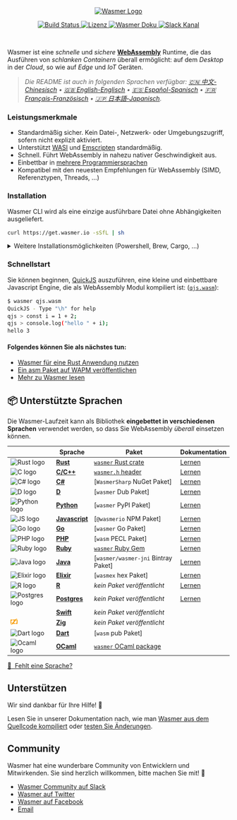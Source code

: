 <div align="center">
  <a href="https://wasmer.io" target="_blank" rel="noopener noreferrer">
    <img width="300" src="https://raw.githubusercontent.com/wasmerio/wasmer/master/assets/logo.png" alt="Wasmer Logo">
  </a>

  <p>
    <a href="https://github.com/wasmerio/wasmer/actions?query=workflow%3Abuild">
      <img src="https://github.com/wasmerio/wasmer/workflows/build/badge.svg?style=flat-square" alt="Build Status">
    </a>
    <a href="https://github.com/wasmerio/wasmer/blob/master/LICENSE">
      <img src="https://img.shields.io/github/license/wasmerio/wasmer.svg" alt="Lizenz">
    </a>
    <a href="https://docs.wasmer.io">
      <img src="https://img.shields.io/static/v1?label=Docs&message=docs.wasmer.io&color=blue" alt="Wasmer Doku">
    </a>
    <a href="https://slack.wasmer.io">
      <img src="https://img.shields.io/static/v1?label=Slack&message=teilnehmen&color=brighgreen" alt="Slack Kanal">
    </a>
  </p>
</div>

<br />

Wasmer ist eine _schnelle_ und _sichere_ [**WebAssembly**](https://webassembly.org) Runtime, die das Ausführen von
_schlanken Containern_ überall ermöglicht: auf dem *Desktop* in der *Cloud*, so wie auf *Edge* und *IoT* Geräten.

> _Die README ist auch in folgenden Sprachen verfügbar:
[🇨🇳 中文-Chinesisch](https://github.com/wasmerio/wasmer/blob/master/docs/cn/README.md) • 
[🇬🇧 English-Englisch](https://github.com/wasmerio/wasmer/blob/master/README.md) •
[🇪🇸 Español-Spanisch](https://github.com/wasmerio/wasmer/blob/master/docs/es/README.md) • 
[🇫🇷 Français-Französisch](https://github.com/wasmerio/wasmer/blob/master/docs/fr/README.md) • 
[🇯🇵 日本語-Japanisch](https://github.com/wasmerio/wasmer/blob/master/docs/ja/README.md)_.

### Leistungsmerkmale

* Standardmäßig sicher. Kein Datei-, Netzwerk- oder Umgebungszugriff, sofern nicht explizit aktiviert.
* Unterstützt [WASI](https://github.com/WebAssembly/WASI) und [Emscripten](https://emscripten.org/) standardmäßig.
* Schnell. Führt WebAssembly in nahezu nativer Geschwindigkeit aus.
* Einbettbar in [mehrere Programmiersprachen](https://github.com/wasmerio/wasmer/#-language-integrations)
* Kompatibel mit den neuesten Empfehlungen für WebAssembly (SIMD, Referenztypen, Threads, ...)

### Installation

Wasmer CLI wird als eine einzige ausführbare Datei ohne Abhängigkeiten ausgeliefert.

```sh
curl https://get.wasmer.io -sSfL | sh
```


<details>
  <summary>Weitere Installationsmöglichkeiten (Powershell, Brew, Cargo, ...)</summary>
  
  _Wasmer kann über verschiedene Paketmanager installiert werden. Wählen Sie den für Ihre Umgebung am besten geeigneten aus:_
  
  * Powershell (Windows)
    ```powershell
    iwr https://win.wasmer.io -useb | iex
    ```

  * <a href="https://formulae.brew.sh/formula/wasmer">Homebrew</a> (macOS, Linux)

    ```sh
    brew install wasmer
    ```

  * <a href="https://github.com/ScoopInstaller/Main/blob/master/bucket/wasmer.json">Scoop</a> (Windows)

    ```sh
    scoop install wasmer
    ```

  * <a href="https://chocolatey.org/packages/wasmer">Chocolatey</a> (Windows)

    ```sh
    choco install wasmer
    ```
  
  * <a href="https://crates.io/crates/wasmer-cli/">Cargo</a>

    _Note: All the available
    features are described in the [`wasmer-cli`
    crate docs](https://github.com/wasmerio/wasmer/tree/master/lib/cli/README.md)_

    ```sh
    cargo install wasmer-cli
    ```

  > Suchen Sie nach weiteren Installationsmöglichkeiten? Im [`wasmer-install`
  Repository](https://github.com/wasmerio/wasmer-install) können Si mehr erfahren!
</details>

### Schnellstart

Sie können beginnen,
[QuickJS](https://github.com/bellard/quickjs/) auszuführen, eine kleine und
einbettbare Javascript Engine, die als WebAssembly Modul kompiliert ist: ([`qjs.wasm`](https://registry-cdn.wapm.io/contents/_/quickjs/0.0.3/build/qjs.wasm)):

```bash
$ wasmer qjs.wasm
QuickJS - Type "\h" for help
qjs > const i = 1 + 2;
qjs > console.log("hello " + i);
hello 3
```

#### Folgendes können Sie als nächstes tun:

- [Wasmer für eine Rust Anwendung nutzen](https://docs.wasmer.io/integrations/rust)
- [Ein asm Paket auf WAPM veröffentlichen](https://docs.wasmer.io/ecosystem/wapm/publishing-your-package)
- [Mehr zu Wasmer lesen](https://medium.com/wasmer/)

## 📦 Unterstützte Sprachen

Die Wasmer-Laufzeit kann als Bibliothek **eingebettet in verschiedenen
Sprachen** verwendet werden, so dass Sie WebAssembly _überall_ einsetzen können.

| | Sprache | Paket | Dokumentation |
|-|-|-|-|
| ![Rust logo] | [**Rust**][Rust Integration] | [`wasmer` Rust crate] | [Lernen][rust docs]
| ![C logo] | [**C/C++**][C Integration] | [`wasmer.h` header] | [Lernen][c docs] |
| ![C# logo] | [**C#**][C# Integration] | [`WasmerSharp` NuGet Paket] | [Lernen][c# docs] |
| ![D logo] | [**D**][D Integration] | [`wasmer` Dub Paket] | [Lernen][d docs] |
| ![Python logo] | [**Python**][Python Integration] | [`wasmer` PyPI Paket] | [Lernen][python docs] |
| ![JS logo] | [**Javascript**][JS Integration] | [`@wasmerio` NPM Paket] | [Lernen][js docs] |
| ![Go logo] | [**Go**][Go Integration] | [`wasmer` Go Paket] | [Lernen][go docs] |
| ![PHP logo] | [**PHP**][PHP Integration] | [`wasm` PECL Paket] | [Lernen][php docs] |
| ![Ruby logo] | [**Ruby**][Ruby Integration] | [`wasmer` Ruby Gem] | [Lernen][ruby docs] |
| ![Java logo] | [**Java**][Java Integration] | [`wasmer/wasmer-jni` Bintray Paket] | [Lernen][java docs] |
| ![Elixir logo] | [**Elixir**][Elixir Integration] | [`wasmex` hex Paket] | [Lernen][elixir docs] |
| ![R logo] | [**R**][R Integration] | *kein Paket veröffentlicht* | [Lernen][r docs] |
| ![Postgres logo] | [**Postgres**][Postgres Integration] | *kein Paket veröffentlicht* | [Lernen][postgres docs] |
|  | [**Swift**][Swift Integration] | *kein Paket veröffentlicht* | |
| ![Zig logo] | [**Zig**][Zig Integration] | *kein Paket veröffentlicht* | |
| ![Dart logo] | [**Dart**][Dart Integration] | [`wasm` pub Paket] | |
| ![Ocaml logo] | [**OCaml**][OCaml integration] | [`wasmer` OCaml package] | |

[👋&nbsp;&nbsp;Fehlt eine Sprache?](https://github.com/wasmerio/wasmer/issues/new?assignees=&labels=%F0%9F%8E%89+enhancement&template=---feature-request.md&title=)

[rust logo]: https://raw.githubusercontent.com/wasmerio/wasmer/master/assets/languages/rust.svg
[rust integration]: https://github.com/wasmerio/wasmer/tree/master/lib/api
[`wasmer` rust crate]: https://crates.io/crates/wasmer/
[rust docs]: https://wasmerio.github.io/wasmer/crates/wasmer

[c logo]: https://raw.githubusercontent.com/wasmerio/wasmer/master/assets/languages/c.svg
[c integration]: https://github.com/wasmerio/wasmer/tree/master/lib/c-api
[`wasmer.h` header]: https://github.com/wasmerio/wasmer/blob/master/lib/c-api/wasmer.h
[c docs]: https://wasmerio.github.io/wasmer/crates/wasmer_c_api

[c# logo]: https://raw.githubusercontent.com/wasmerio/wasmer/master/assets/languages/csharp.svg
[c# integration]: https://github.com/migueldeicaza/WasmerSharp
[`wasmersharp` nuget package]: https://www.nuget.org/packages/WasmerSharp/
[c# docs]: https://migueldeicaza.github.io/WasmerSharp/

[d logo]: https://raw.githubusercontent.com/wasmerio/wasmer/master/assets/languages/d.svg
[d integration]: https://github.com/chances/wasmer-d
[`wasmer` Dub package]: https://code.dlang.org/packages/wasmer
[d docs]: https://chances.github.io/wasmer-d

[python logo]: https://raw.githubusercontent.com/wasmerio/wasmer/master/assets/languages/python.svg
[python integration]: https://github.com/wasmerio/wasmer-python
[`wasmer` pypi package]: https://pypi.org/project/wasmer/
[python docs]: https://wasmerio.github.io/wasmer-python/api/wasmer/

[go logo]: https://raw.githubusercontent.com/wasmerio/wasmer/master/assets/languages/go.svg
[go integration]: https://github.com/wasmerio/wasmer-go
[`wasmer` go package]: https://pkg.go.dev/github.com/wasmerio/wasmer-go/wasmer
[go docs]: https://pkg.go.dev/github.com/wasmerio/wasmer-go/wasmer?tab=doc

[php logo]: https://raw.githubusercontent.com/wasmerio/wasmer/master/assets/languages/php.svg
[php integration]: https://github.com/wasmerio/wasmer-php
[`wasm` pecl package]: https://pecl.php.net/package/wasm
[php docs]: https://wasmerio.github.io/wasmer-php/wasm/

[js logo]: https://raw.githubusercontent.com/wasmerio/wasmer/master/assets/languages/js.svg
[js integration]: https://github.com/wasmerio/wasmer-js
[`@wasmerio` npm packages]: https://www.npmjs.com/org/wasmer
[js docs]: https://docs.wasmer.io/integrations/js/reference-api

[ruby logo]: https://raw.githubusercontent.com/wasmerio/wasmer/master/assets/languages/ruby.svg
[ruby integration]: https://github.com/wasmerio/wasmer-ruby
[`wasmer` ruby gem]: https://rubygems.org/gems/wasmer
[ruby docs]: https://wasmerio.github.io/wasmer-ruby/wasmer_ruby/index.html

[java logo]: https://raw.githubusercontent.com/wasmerio/wasmer/master/assets/languages/java.svg
[java integration]: https://github.com/wasmerio/wasmer-java
[`wasmer/wasmer-jni` bintray package]: https://bintray.com/wasmer/wasmer-jni/wasmer-jni
[java docs]: https://github.com/wasmerio/wasmer-java/#api-of-the-wasmer-library

[elixir logo]: https://raw.githubusercontent.com/wasmerio/wasmer/master/assets/languages/elixir.svg
[elixir integration]: https://github.com/tessi/wasmex
[elixir docs]: https://hexdocs.pm/wasmex/api-reference.html
[`wasmex` hex package]: https://hex.pm/packages/wasmex

[r logo]: https://raw.githubusercontent.com/wasmerio/wasmer/master/assets/languages/r.svg
[r integration]: https://github.com/dirkschumacher/wasmr
[r docs]: https://github.com/dirkschumacher/wasmr#example

[postgres logo]: https://raw.githubusercontent.com/wasmerio/wasmer/master/assets/languages/postgres.svg
[postgres integration]: https://github.com/wasmerio/wasmer-postgres
[postgres docs]: https://github.com/wasmerio/wasmer-postgres#usage--documentation

[swift integration]: https://github.com/AlwaysRightInstitute/SwiftyWasmer

[zig logo]: https://raw.githubusercontent.com/ziglang/logo/master/zig-favicon.png
[zig integration]: https://github.com/zigwasm/wasmer-zig

[dart logo]: https://raw.githubusercontent.com/wasmerio/wasmer/master/assets/languages/dart.svg
[dart integration]: https://github.com/dart-lang/wasm
[`wasm` pub package]: https://pub.dev/packages/wasm

[OCaml logo]: https://raw.githubusercontent.com/wasmerio/wasmer/master/assets/languages/ocaml.svg
[OCaml integration]: https://github.com/wasmerio/wasmer-ocaml
[`wasmer` OCaml package]: https://opam.ocaml.org/packages/wasmer/

## Unterstützen

Wir sind dankbar für Ihre Hilfe! 💜

Lesen Sie in unserer Dokumentation nach, wie man [Wasmer aus dem
Quellcode kompiliert](https://docs.wasmer.io/ecosystem/wasmer/building-from-source) oder [testen Sie Änderungen](https://docs.wasmer.io/ecosystem/wasmer/building-from-source/testing).

## Community

Wasmer hat eine wunderbare Community von Entwicklern und Mitwirkenden. Sie sind herzlich willkommen, bitte machen Sie mit! 👋

- [Wasmer Community auf Slack](https://slack.wasmer.io/)
- [Wasmer auf Twitter](https://twitter.com/wasmerio)
- [Wasmer auf Facebook](https://www.facebook.com/wasmerio)
- [Email](mailto:hello@wasmer.io)
